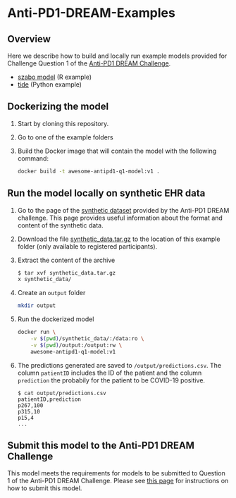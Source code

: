 # Anti-PD1-DREAM-Examples

## Overview

Here we describe how to build and locally run example models provided for Challenge Question 1 of the [Anti-PD1 DREAM Challenge](https://www.synapse.org/#!Synapse:syn18404605/wiki/589611).

* [szabo model](szabo) (R example)
* [tide](tide) (Python example)


## Dockerizing the model

1. Start by cloning this repository.

2. Go to one of the example folders

3. Build the Docker image that will contain the model with the following command:

    ```bash
    docker build -t awesome-antipd1-q1-model:v1 .
    ```

## Run the model locally on synthetic EHR data

1. Go to the page of the [synthetic dataset](https://www.synapse.org/#!Synapse:syn21978034) provided by the Anti-PD1 DREAM challenge. This page provides useful information about the format and content of the synthetic data.

2. Download the file [synthetic_data.tar.gz]() to the location of this example folder (only available to registered participants).

3. Extract the content of the archive

    ```bash
    $ tar xvf synthetic_data.tar.gz
    x synthetic_data/
    ```

4. Create an `output` folder

    ```bash
    mkdir output
    ```

5. Run the dockerized model

    ```bash
    docker run \
        -v $(pwd)/synthetic_data/:/data:ro \
        -v $(pwd)/output:/output:rw \
        awesome-antipd1-q1-model:v1
    ```

6. The predictions generated are saved to `/output/predictions.csv`. The column `patientID` includes the ID of the patient and the column `prediction` the probabily for the patient to be COVID-19 positive.

    ```text
    $ cat output/predictions.csv
    patientID,prediction
    p267,100
    p315,10
    p15,4
    ...
    ```

## Submit this model to the Anti-PD1 DREAM Challenge

This model meets the requirements for models to be submitted to Question 1 of the Anti-PD1 DREAM Challenge. Please see [this page]() for instructions on how to submit this model.
